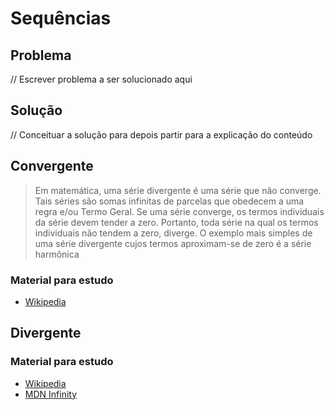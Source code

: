 # Sequências

## Problema

// Escrever  problema a ser solucionado aqui

## Solução

// Conceituar a solução para depois partir para a explicação do conteúdo

## Convergente

> Em matemática, uma série divergente é uma série que não converge. Tais séries são somas infinitas de parcelas que obedecem a uma regra e/ou Termo Geral. Se uma série converge, os termos individuais da série devem tender a zero. Portanto, toda série na qual os termos individuais não tendem a zero, diverge. O exemplo mais simples de uma série divergente cujos termos aproximam-se de zero é a série harmônica

### Material para estudo

- [Wikipedia](https://pt.wikipedia.org/wiki/S%C3%A9rie_convergente)

## Divergente

### Material para estudo

- [Wikipedia](https://pt.wikipedia.org/wiki/S%C3%A9rie_divergente)
- [MDN Infinity](https://developer.mozilla.org/en-US/docs/Web/JavaScript/Reference/Global_Objects/Infinity)
